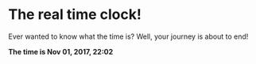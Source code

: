 # The real time clock!

Ever wanted to know what the time is? Well, your journey is about to end!

**The time is Nov 01, 2017, 22:02**